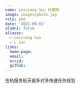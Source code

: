 ```yaml
---
name: Leixiang Sun 孙雷翔
image: images/photo.jpg
role: phd
date: '2021-09-01'
alumni: false
aliases:
  - Leixiang Sun
  - L Sun
links:
  home-page: 
  email: 
  orcid: 
  github: 
---
```


在轨服务航天器多对多快速任务规划